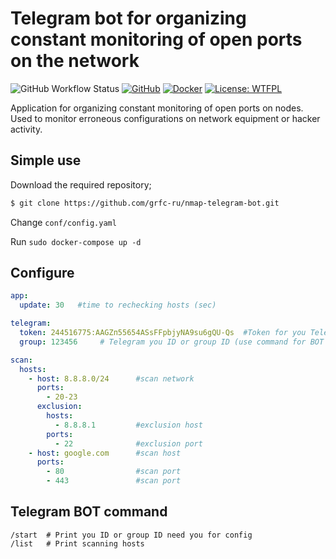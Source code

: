 # Telegram bot for organizing constant monitoring of open ports on the network
![GitHub Workflow Status](https://img.shields.io/github/actions/workflow/status/grfc-ru/nmap-telegram-bot/docker-image.yml?label=BUILD%20AND%20PUBLISH%20APPLICATION&logo=GITHUB) [![GitHub](https://img.shields.io/badge/Git-Hub-purple.svg)](https://github.com/grfc-ru/nmap-telegram-bot) [![Docker](https://img.shields.io/badge/Docker-hub-2496ed.svg)](https://hub.docker.com/r/leech001/nmap-telegram-bot) [![License: WTFPL](https://img.shields.io/badge/license-WTFPL-brightgreen)](https://github.com/grfc-ru/nmap-telegram-bot/blob/master/LICENSE)  

Application for organizing constant monitoring of open ports on nodes. Used to monitor erroneous configurations on network equipment or hacker activity.

## Simple use
Download the required repository;

```bash
$ git clone https://github.com/grfc-ru/nmap-telegram-bot.git
```

Change `conf/config.yaml`

Run `sudo docker-compose up -d`

## Configure

```yaml
app:
  update: 30   #time to rechecking hosts (sec)

telegram:
  token: 244516775:AAGZп55654ASsFFpbjyNA9su6gQU-Qs  #Token for you Telegram BOT
  group: 123456     # Telegram you ID or group ID (use command for BOT /start

scan:
  hosts:
    - host: 8.8.8.0/24      #scan network
      ports:
        - 20-23   
      exclusion:            
        hosts:
          - 8.8.8.1         #exclusion host
        ports:
          - 22              #exclusion port
    - host: google.com      #scan host
      ports:
        - 80                #scan port
        - 443               #scan port
```

## Telegram BOT command
```
/start  # Print you ID or group ID need you for config
/list   # Print scanning hosts
```
